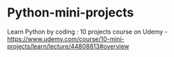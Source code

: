 # Python-mini-projects
Learn Python by coding : 10 projects course on Udemy - https://www.udemy.com/course/10-mini-projects/learn/lecture/44808813#overview

